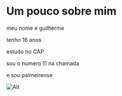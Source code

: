 # Um pouco sobre mim 
meu nome e guilherme 

tenho 16 anos 

estudo no CAP

sou o numero 11 na chamada 

e sou palmeirense 

![Alt](https://encrypted-tbn0.gstatic.com/images?q=tbn:ANd9GcR5aJlW16wtNNODZVfwK-QDgF626k8Eej0dUw&usqp=CAU)
